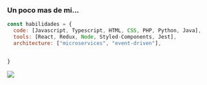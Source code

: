 

### Un poco mas de mi...  

```javascript
const habilidades = {
  code: [Javascript, Typescript, HTML, CSS, PHP, Python, Java],
  tools: [React, Redux, Node, Styled-Components, Jest],
  architecture: ["microservices", "event-driven"],


}
```

<img src="https://elprimo0909.github.io/SitioWeb_elPrimo/img/pos5.png" > 


